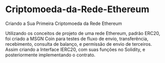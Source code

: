 # Criptomoeda-da-Rede-Ethereum
Criando a Sua Primeira Criptomoeda da Rede Ethereum

Utilizando os conceitos de projeto de uma rede Ethereum, padrão ERC20, foi criado a MSGN Coin para testes de fluxo de envio, transferência, recebimento, consulta de balanço, e permissão de envio de terceiros. Assim criando a Interface IERC20, com suas funções no Solidity, e posteriormente implementando o contrato.
